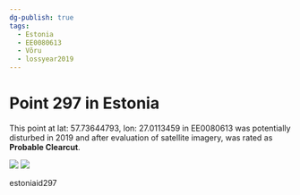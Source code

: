 ```yaml
---
dg-publish: true
tags:
  - Estonia
  - EE0080613
  - Võru
  - lossyear2019
---
```


# Point 297 in Estonia

This point at lat: 57.73644793, lon: 27.0113459 in EE0080613 was potentially disturbed in 2019 and after evaluation of satellite imagery, was rated as **Probable Clearcut**.

<div class='juxtapose' data-showcredits='false'>
<img src='https://baserow-backend-production20240528124524339000000001.s3.amazonaws.com/user_files/Aej86TIaeHTLRmPe0ap3Yf5J39RHQGlx_2d2977d555ff774fd2fd5e1b3190f775b145a0d5dd0bd7feb55babaf34d78aed.png' data-label='July 2010' />
<img src='https://baserow-backend-production20240528124524339000000001.s3.amazonaws.com/user_files/pVMzXvifoYNVKDROTHk2wIP7fqItKOsD_9770133d389bfd9e1b9521baceb1b3c4c2ddf494704b1376c6a8efccdb113f03.png' data-label='September 2019' />
</div>

estoniaid297
